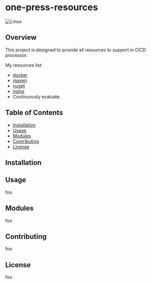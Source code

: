 # one-press-resources

![Linux](https://img.shields.io/badge/Linux-FCC624?style=for-the-badge&logo=linux&logoColor=black)

## Overview

This project is designed to provide all resources to support in CICD processor.

My resources list:

- [docker](https://github.com/BigCat3997/one-press-resources/blob/main/resources/docker)
- [maven](https://github.com/BigCat3997/one-press-resources/blob/main/resources/maven)
- [nuget](https://github.com/BigCat3997/one-press-resources/blob/main/resources/nuget)
- [nginx](https://github.com/BigCat3997/one-press-resources/blob/main/resources/nginx)
- Continuously evaluate.

## Table of Contents

- [Installation](#installation)
- [Usage](#usage)
- [Modules](#modules)
- [Contributing](#contributing)
- [License](#license)

## Installation

## Usage

foo

## Modules

foo

## Contributing

foo

## License

foo
